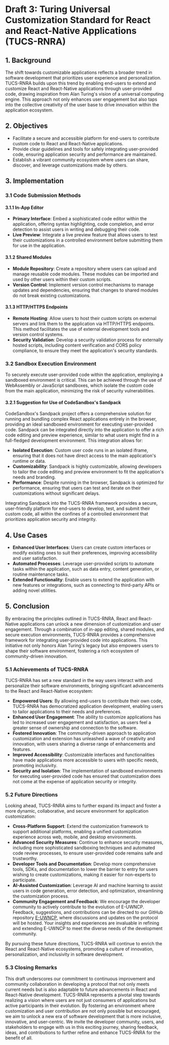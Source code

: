 # Draft 3: Turing Universal Customization Standard for React and React-Native Applications (TUCS-RNRA)

## 1. Background

The shift towards customizable applications reflects a broader trend in software development that prioritizes user experience and personalization. TUCS-RNRA builds upon this trend by enabling end-users to extend and customize React and React-Native applications through user-provided code, drawing inspiration from Alan Turing's vision of a universal computing engine. This approach not only enhances user engagement but also taps into the collective creativity of the user base to drive innovation within the application ecosystem.

## 2. Objectives

- Facilitate a secure and accessible platform for end-users to contribute custom code to React and React-Native applications.
- Provide clear guidelines and tools for safely integrating user-provided code, ensuring application security and performance are maintained.
- Establish a vibrant community ecosystem where users can share, discover, and leverage customizations made by others.

## 3. Implementation

### 3.1 Code Submission Methods

#### 3.1.1 In-App Editor

- **Primary Interface**: Embed a sophisticated code editor within the application, offering syntax highlighting, code completion, and error detection to assist users in writing and debugging their code.
- **Live Preview**: Integrate a live preview feature that allows users to test their customizations in a controlled environment before submitting them for use in the application.

#### 3.1.2 Shared Modules

- **Module Repository**: Create a repository where users can upload and manage reusable code modules. These modules can be imported and used by other users within their custom scripts.
- **Version Control**: Implement version control mechanisms to manage updates and dependencies, ensuring that changes to shared modules do not break existing customizations.

#### 3.1.3 HTTP/HTTPS Endpoints

- **Remote Hosting**: Allow users to host their custom scripts on external servers and link them to the application via HTTP/HTTPS endpoints. This method facilitates the use of external development tools and version control systems.
- **Security Validation**: Develop a security validation process for externally hosted scripts, including content verification and CORS policy compliance, to ensure they meet the application's security standards.

### 3.2 Sandbox Execution Environment

To securely execute user-provided code within the application, employing a sandboxed environment is critical. This can be achieved through the use of WebAssembly or JavaScript sandboxes, which isolate the custom code from the main application, minimizing the risk of security vulnerabilities.

#### 3.2.1 Suggestion for Use of CodeSandbox's Sandpack

CodeSandbox's Sandpack project offers a comprehensive solution for running and bundling complex React applications entirely in the browser, providing an ideal sandboxed environment for executing user-provided code. Sandpack can be integrated directly into the application to offer a rich code editing and preview experience, similar to what users might find in a full-fledged development environment. This integration allows for:

- **Isolated Execution**: Custom user code runs in an isolated iframe, ensuring that it does not have direct access to the main application's runtime or data.
- **Customizability**: Sandpack is highly customizable, allowing developers to tailor the code editing and preview environment to fit the application's needs and branding.
- **Performance**: Despite running in the browser, Sandpack is optimized for performance, ensuring that users can test and iterate on their customizations without significant delays.

Integrating Sandpack into the TUCS-RNRA framework provides a secure, user-friendly platform for end-users to develop, test, and submit their custom code, all within the confines of a controlled environment that prioritizes application security and integrity.

## 4. Use Cases

- **Enhanced User Interfaces**: Users can create custom interfaces or modify existing ones to suit their preferences, improving accessibility and user satisfaction.
- **Automated Processes**: Leverage user-provided scripts to automate tasks within the application, such as data entry, content generation, or routine maintenance tasks.
- **Extended Functionality**: Enable users to extend the application with new features or integrations, such as connecting to third-party APIs or adding novel utilities.

## 5. Conclusion

By embracing the principles outlined in TUCS-RNRA, React and React-Native applications can unlock a new dimension of customization and user engagement. Through a combination of in-app editing, shared modules, and secure execution environments, TUCS-RNRA provides a comprehensive framework for integrating user-provided code into applications. This initiative not only honors Alan Turing's legacy but also empowers users to shape their software environment, fostering a rich ecosystem of community-driven innovation.

### 5.1 Achievements of TUCS-RNRA

TUCS-RNRA has set a new standard in the way users interact with and personalize their software environments, bringing significant advancements to the React and React-Native ecosystem:

- **Empowered Users**: By allowing end-users to contribute their own code, TUCS-RNRA has democratized application development, enabling users to tailor applications to their needs and preferences.
- **Enhanced User Engagement**: The ability to customize applications has led to increased user engagement and satisfaction, as users feel a greater sense of ownership and connection to the software.
- **Fostered Innovation**: The community-driven approach to application customization and extension has unleashed a wave of creativity and innovation, with users sharing a diverse range of enhancements and features.
- **Improved Accessibility**: Customizable interfaces and functionalities have made applications more accessible to users with specific needs, promoting inclusivity.
- **Security and Isolation**: The implementation of sandboxed environments for executing user-provided code has ensured that customization does not come at the expense of application security or integrity.

### 5.2 Future Directions

Looking ahead, TUCS-RNRA aims to further expand its impact and foster a more dynamic, collaborative, and secure environment for application customization:

- **Cross-Platform Support**: Extend the customization framework to support additional platforms, enabling a unified customization experience across web, mobile, and desktop environments.
- **Advanced Security Measures**: Continue to enhance security measures, including more sophisticated sandboxing techniques and automated code review processes, to ensure user-provided code remains safe and trustworthy.
- **Developer Tools and Documentation**: Develop more comprehensive tools, SDKs, and documentation to lower the barrier to entry for users wishing to create customizations, making it easier for non-experts to participate.
- **AI-Assisted Customization**: Leverage AI and machine learning to assist users in code generation, error detection, and optimization, streamlining the customization process.
- **Community Engagement and Feedback**: We encourage the developer community to actively contribute to the evolution of E-UWNCP. Feedback, suggestions, and contributions can be directed to our GitHub repository [E-UWNCP](https://www.github.com/TheTekton337/E-UWNCP), where discussions and updates on the protocol will be hosted. Your insights and experiences are invaluable in refining and extending E-UWNCP to meet the diverse needs of the development community.

By pursuing these future directions, TUCS-RNRA will continue to enrich the React and React-Native ecosystems, promoting a culture of innovation, personalization, and inclusivity in software development.

### 5.3 Closing Remarks

This draft underscores our commitment to continuous improvement and community collaboration in developing a protocol that not only meets current needs but is also adaptable to future advancements in React and React-Native development. TUCS-RNRA represents a pivotal step towards realizing a vision where users are not just consumers of applications but active participants in their evolution. By fostering an environment where customization and user contribution are not only possible but encouraged, we aim to unlock a new era of software development that is more inclusive, innovative, and user-centric. We invite the developer community, users, and stakeholders to engage with us in this exciting journey, sharing feedback, ideas, and contributions to further refine and enhance TUCS-RNRA for the benefit of all.

